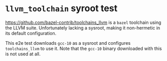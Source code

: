 # `llvm_toolchain` syroot test

https://github.com/bazel-contrib/toolchains_llvm is a `bazel` toolchain using
the LLVM suite. Unfortunately lacking a sysroot, making it non-hermetic in its
default configuration.

This e2e test downloads `gcc-10` as a sysroot and configures `toolchains_llvm`
to use it. Note that the `gcc-10` binary downloaded with this is not used at all.
